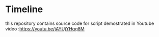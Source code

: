 # Timeline
this repository contains source code for script demostrated in Youtube video :https://youtu.be/jAYUjYHqq8M
